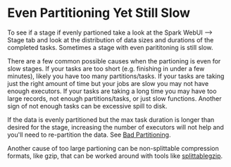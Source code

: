 # Even Partitioning Yet Still Slow

To see if a stage if evenly partioned take a look at the Spark WebUI --> Stage tab and look at the distribution of data sizes and durations of the completed tasks. Sometimes a stage with even parititoning is still slow.

There are a few common possible causes when the partioning is even for slow stages. If your tasks are too short (e.g. finishing in under a few minutes), likely you have too many partitions/tasks. If your tasks are taking just the right amount of time but your jobs are slow you may not have enough executors. If your tasks are taking a long time you may have too large records, not enough partitions/tasks, or just slow functions. Another sign of not enough tasks can be excessive spill to disk.



If the data is evenly partitioned but the max task duration is longer than desired for the stage, increasing the number of executors will not help and you'll need to re-partition the data. See [Bad Partitioning](../bad_partitioning).


Another cause of too large partioning can be non-splittable compression formats, like gzip, that can be worked around with tools like [splittablegzip](https://github.com/nielsbasjes/splittablegzip).

